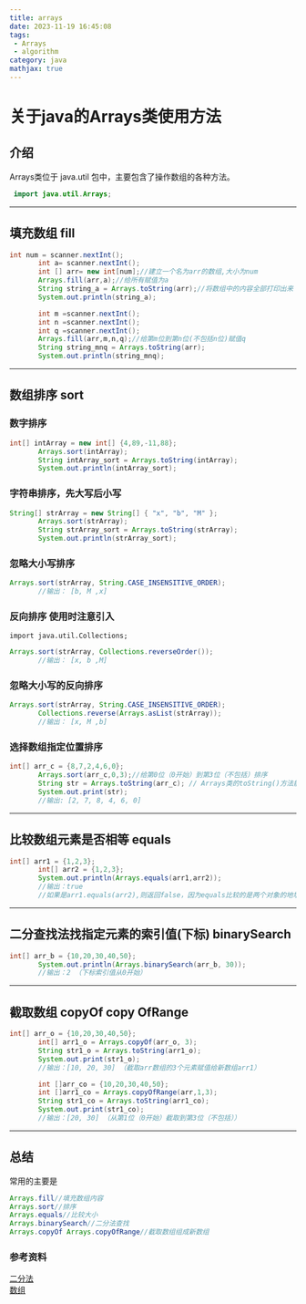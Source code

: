 ```yaml
---
title: arrays
date: 2023-11-19 16:45:08
tags: 
 - Arrays
 - algorithm
category: java
mathjax: true
---
```


# 关于java的Arrays类使用方法

## 介绍 
 Arrays类位于 java.util 包中，主要包含了操作数组的各种方法。  

```java
 import java.util.Arrays;
```

---

## 填充数组 fill
 ```java
 int num = scanner.nextInt();
        int a= scanner.nextInt();
        int [] arr= new int[num];//建立一个名为arr的数组,大小为num
        Arrays.fill(arr,a);//给所有赋值为a
        String string_a = Arrays.toString(arr);//将数组中的内容全部打印出来
        System.out.println(string_a);

        int m =scanner.nextInt();
        int n =scanner.nextInt();
        int q =scanner.nextInt();
        Arrays.fill(arr,m,n,q);//给第m位到第n位(不包括n位)赋值q
        String string_mnq = Arrays.toString(arr);
        System.out.println(string_mnq);
 ```

---

## 数组排序 sort

 ### 数字排序
 ```java
 int[] intArray = new int[] {4,89,-11,88};
        Arrays.sort(intArray);
        String intArray_sort = Arrays.toString(intArray);
        System.out.println(intArray_sort);
 ```

 ### 字符串排序，先大写后小写
 ```java
 String[] strArray = new String[] { "x", "b", "M" };
        Arrays.sort(strArray);
        String strArray_sort = Arrays.toString(strArray);
        System.out.println(strArray_sort);
 ```
 ### 忽略大小写排序
 ```java
 Arrays.sort(strArray, String.CASE_INSENSITIVE_ORDER);
        //输出： [b, M ,x]
 ```
 ### 反向排序 使用时注意引入
 ```import java.util.Collections;```  
 ```java
 Arrays.sort(strArray, Collections.reverseOrder());
        //输出： [x, b ,M]
 ```
 ### 忽略大小写的反向排序
 ```java
 Arrays.sort(strArray, String.CASE_INSENSITIVE_ORDER);
        Collections.reverse(Arrays.asList(strArray));
        //输出： [x, M ,b]
 ```
 ### 选择数组指定位置排序
 ```java
 int[] arr_c = {8,7,2,4,6,0};
        Arrays.sort(arr_c,0,3);//给第0位（0开始）到第3位（不包括）排序
        String str = Arrays.toString(arr_c); // Arrays类的toString()方法能将数组中的内容全部打印出来
        System.out.print(str);
        //输出: [2, 7, 8, 4, 6, 0]
 ```

---

## 比较数组元素是否相等 equals
 ```java
 int[] arr1 = {1,2,3};
        int[] arr2 = {1,2,3};
        System.out.println(Arrays.equals(arr1,arr2));
        //输出：true
        //如果是arr1.equals(arr2),则返回false，因为equals比较的是两个对象的地址，不是里面的数，而Arrays.equals重写了equals，所以，这里能比较元素是否相等。
 ```

---

## 二分查找法找指定元素的索引值(下标) binarySearch
 ```java
 int[] arr_b = {10,20,30,40,50};
        System.out.println(Arrays.binarySearch(arr_b, 30));
        //输出：2 （下标索引值从0开始）
 ```

---

## 截取数组 copyOf copy OfRange
 ```java
 int[] arr_o = {10,20,30,40,50};
        int[] arr1_o = Arrays.copyOf(arr_o, 3);
        String str1_o = Arrays.toString(arr1_o);
        System.out.print(str1_o);
        //输出：[10, 20, 30] （截取arr数组的3个元素赋值给新数组arr1）

        int []arr_co = {10,20,30,40,50};
        int []arr1_co = Arrays.copyOfRange(arr,1,3);
        String str1_co = Arrays.toString(arr1_co);
        System.out.print(str1_co);
        //输出：[20, 30] （从第1位（0开始）截取到第3位（不包括））
 ```

---

## 总结
常用的主要是
```java
Arrays.fill//填充数组内容
Arrays.sort//排序
Arrays.equals//比较大小
Arrays.binarySearch//二分法查找
Arrays.copyOf Arrays.copyOfRange//截取数组组成新数组
```

### 参考资料
[二分法](https://blog.csdn.net/u012194956/article/details/79103843)  
[数组](https://blog.csdn.net/JianZuoGuang/article/details/104280654)
